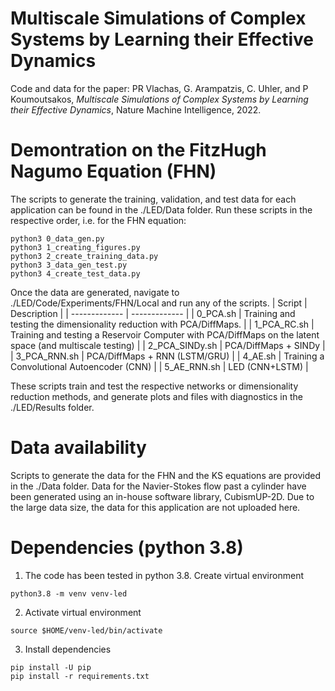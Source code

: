 # Multiscale Simulations of Complex Systems by Learning their Effective Dynamics

Code and data for the paper: PR Vlachas, G. Arampatzis, C. Uhler, and P Koumoutsakos, *Multiscale Simulations of Complex Systems by Learning their Effective Dynamics*, Nature Machine Intelligence, 2022.

# Demontration on the FitzHugh Nagumo Equation (FHN)

The scripts to generate the training, validation, and test data for each application can be found in the ./LED/Data folder.
Run these scripts in the respective order, i.e. for the FHN equation:
```
python3 0_data_gen.py
python3 1_creating_figures.py
python3 2_create_training_data.py
python3 3_data_gen_test.py
python3 4_create_test_data.py
```
Once the data are generated, navigate to ./LED/Code/Experiments/FHN/Local and run any of the scripts.
| Script  | Description |
| ------------- | ------------- |
| 0_PCA.sh  | Training and testing the dimensionality reduction with PCA/DiffMaps.  |
| 1_PCA_RC.sh  | Training and testing a Reservoir Computer with PCA/DiffMaps on the latent space (and multiscale testing)   |
| 2_PCA_SINDy.sh  | PCA/DiffMaps + SINDy   |
| 3_PCA_RNN.sh  | PCA/DiffMaps + RNN (LSTM/GRU)   |
| 4_AE.sh  | Training a Convolutional Autoencoder (CNN)   |
| 5_AE_RNN.sh  | LED (CNN+LSTM)   |

These scripts train and test the respective networks or dimensionality reduction methods, and generate plots and files with diagnostics in the ./LED/Results folder.

# Data availability

Scripts to generate the data for the FHN and the KS equations are provided in the ./Data folder.
Data for the Navier-Stokes flow past a cylinder have been generated using an in-house software library, CubismUP-2D.
Due to the large data size, the data for this application are not uploaded here.

# Dependencies (python 3.8)

1. The code has been tested in python 3.8. Create virtual environment
```
python3.8 -m venv venv-led
```
2. Activate virtual environment
```
source $HOME/venv-led/bin/activate
```
3. Install dependencies
```
pip install -U pip
pip install -r requirements.txt
```


